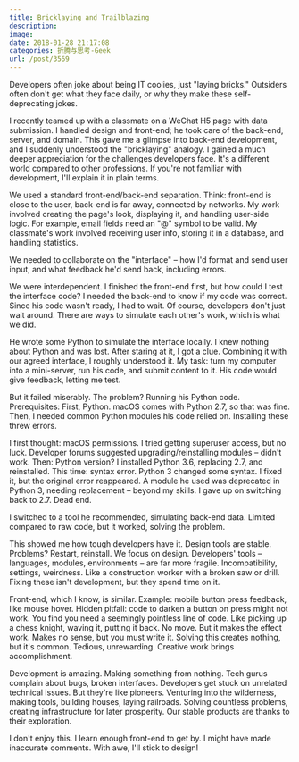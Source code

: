 ```yaml
---
title: Bricklaying and Trailblazing
description:
image:
date: 2018-01-28 21:17:08
categories: 折腾与思考-Geek
url: /post/3569
---
```


Developers often joke about being IT coolies, just "laying bricks." Outsiders often don't get what they face daily, or why they make these self-deprecating jokes.

I recently teamed up with a classmate on a WeChat H5 page with data submission. I handled design and front-end; he took care of the back-end, server, and domain. This gave me a glimpse into back-end development, and I suddenly understood the "bricklaying" analogy. I gained a much deeper appreciation for the challenges developers face. It's a different world compared to other professions. If you're not familiar with development, I'll explain it in plain terms.

We used a standard front-end/back-end separation. Think: front-end is close to the user, back-end is far away, connected by networks. My work involved creating the page's look, displaying it, and handling user-side logic. For example, email fields need an "@" symbol to be valid. My classmate's work involved receiving user info, storing it in a database, and handling statistics.

We needed to collaborate on the "interface" – how I'd format and send user input, and what feedback he'd send back, including errors.

We were interdependent. I finished the front-end first, but how could I test the interface code? I needed the back-end to know if my code was correct. Since his code wasn't ready, I had to wait. Of course, developers don't just wait around. There are ways to simulate each other's work, which is what we did.

He wrote some Python to simulate the interface locally. I knew nothing about Python and was lost. After staring at it, I got a clue. Combining it with our agreed interface, I roughly understood it. My task: turn my computer into a mini-server, run his code, and submit content to it. His code would give feedback, letting me test.

But it failed miserably. The problem? Running his Python code. Prerequisites: First, Python. macOS comes with Python 2.7, so that was fine. Then, I needed common Python modules his code relied on. Installing these threw errors.

I first thought: macOS permissions. I tried getting superuser access, but no luck. Developer forums suggested upgrading/reinstalling modules – didn't work. Then: Python version? I installed Python 3.6, replacing 2.7, and reinstalled. This time: syntax error. Python 3 changed some syntax. I fixed it, but the original error reappeared. A module he used was deprecated in Python 3, needing replacement – beyond my skills. I gave up on switching back to 2.7. Dead end.

I switched to a tool he recommended, simulating back-end data. Limited compared to raw code, but it worked, solving the problem.

This showed me how tough developers have it. Design tools are stable. Problems? Restart, reinstall. We focus on design. Developers' tools – languages, modules, environments – are far more fragile. Incompatibility, settings, weirdness. Like a construction worker with a broken saw or drill. Fixing these isn't development, but they spend time on it.

Front-end, which I know, is similar. Example: mobile button press feedback, like mouse hover. Hidden pitfall: code to darken a button on press might not work. You find you need a seemingly pointless line of code. Like picking up a chess knight, waving it, putting it back. No move. But it makes the effect work. Makes no sense, but you must write it. Solving this creates nothing, but it's common. Tedious, unrewarding. Creative work brings accomplishment.

Development is amazing. Making something from nothing. Tech gurus complain about bugs, broken interfaces. Developers get stuck on unrelated technical issues. But they're like pioneers. Venturing into the wilderness, making tools, building houses, laying railroads. Solving countless problems, creating infrastructure for later prosperity. Our stable products are thanks to their exploration.

I don't enjoy this. I learn enough front-end to get by. I might have made inaccurate comments. With awe, I'll stick to design!